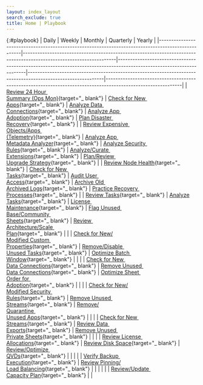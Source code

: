 ```yaml
---
layout: index_layout
search_exclude: true
title: Home | Playbook
---
```


{:#playbook}
| Daily                                                                                             | Weekly                                                                                                             | Monthly                                                                                                              | Quarterly                                                                                                   | Yearly                                                                                                      |
|---------------------------------------------------------------------------------------------------|--------------------------------------------------------------------------------------------------------------------|----------------------------------------------------------------------------------------------------------------------|-------------------------------------------------------------------------------------------------------------|-------------------------------------------------------------------------------------------------------------|
| [Review 24 Hour&nbsp;<br>Summary (Ops Mon)](docs/system_spot_check/24_hour_summary.md){target="_ blank"}             | [Check for New&nbsp;<br>Apps](docs/asset_management/apps/check_new_apps.md){target="_ blank"}                                         |   [Analyze Data&nbsp;<br>Connections](docs/asset_management/data_connections/analyze_data_connections.md){target="_ blank"}   | [Analyze App&nbsp;<br>Adoption](docs/asset_management/apps/analyze_app_adoption.md){target="_ blank"}                          | [Plan Disaster&nbsp;<br>Recovery](docs/system_planning/plan_disaster_recovery.md){target="_ blank"}                            |
| [Review Expensive&nbsp;<br>Objects/Apps&nbsp;<br>(Telemetry)](docs/system_spot_check/telemetry.md){target="_ blank"} | [Analyze App&nbsp;<br>Metadata Analyzer](docs/asset_management/apps/analyze_app_metadata_analyzer.md){target="_ blank"}               |   [Analyze Security&nbsp;<br>Rules](docs/asset_management/security_rules/analyze_security_rules.md){target="_ blank"}   | [Analyze/Curate&nbsp;<br>Extensions](docs/asset_management/extensions/analyze_curate_extensions.md){target="_ blank"}                     | [Plan/Review&nbsp;<br>Upgrade Strategy](docs/system_planning/plan_review_upgrade_strategy.md){target="_ blank"}                |
| [Review Node Health](docs/system_spot_check/nodes.md){target="_ blank"}                                              | [Check for New&nbsp;<br>Tasks](docs/asset_management/tasks/new_tasks.md){target="_ blank"}                                            |   [Audit User&nbsp;<br>Access](docs/audit/audit_user_access.md){target="_ blank"}                                       | [Archive Old&nbsp;<br>Archived Logs](docs/backup_and_archiving/archive_old_archived_logs.md){target="_ blank"}                 | [Practice Recovery&nbsp;<br>Processes](docs/system_planning/practice_recovery_processes.md){target="_ blank"}                  |
| [Review Tasks](docs/system_spot_check/tasks.md){target="_ blank"}                                                    | [Analyze Tasks](docs/asset_management/tasks/analyze_tasks.md){target="_ blank"}                                                       |   [License&nbsp;<br>Maintenance](docs/licensing/license_maintenance.md){target="_ blank"}             | [Flag Unused&nbsp;<br>Base/Community&nbsp;<br>Sheets](docs/asset_management/apps/flag_unused_base_community_sheets.md){target="_ blank"} | [Review&nbsp;<br>Architecture/Scale&nbsp;<br>Plan](docs/system_planning/review_architecture_scale_plan.md){target="_ blank"}   |
|                                                                                                   | [Check for New/<br>Modified Custom&nbsp;<br>Properties](docs/asset_management/custom_properties/custom_properties.md){target="_ blank"} | [Remove/Disable&nbsp;<br>Unused Tasks](docs/asset_management/tasks/remove_disable_unused_tasks.md){target="_ blank"}                                    | [Optimize Batch&nbsp;<br>Window](docs/system_planning/optimize_batch_window.md){target="_ blank"}                              |                                                                                                             |
|                                                                                                   | [Check for New&nbsp;<br>Data Connections](docs/asset_management/data_connections/check_new_data_connections.md){target="_ blank"}     |   [Remove Unused&nbsp;<br>Data Connections](docs/asset_management/data_connections/remove_unused_data_connections.md){target="_ blank"}                     | [Optimize Sheet&nbsp;<br>Order for&nbsp;<br>Adoption](docs/asset_management/apps/optimize_sheet_order_for_adoption.md){target="_ blank"}       |                                                                                                             |
|                                                                                                   | [Check for New/<br>Modified Security&nbsp;<br>Rules](docs/asset_management/security_rules/check_security_rules.md){target="_ blank"}  |   [Remove Unused&nbsp;<br>Streams](docs/asset_management/streams/remove_unused_streams.md){target="_ blank"}                                                | [Remove/<br>Quarantine&nbsp;<br>Unused Apps](docs/asset_management/apps/remove_quarantine_unused_apps.md){target="_ blank"} 	|                                                                                                             |
|                                                                                                   | [Check for New&nbsp;<br>Streams](docs/asset_management/streams/check_new_streams.md){target="_ blank"}                                |   [Review Data&nbsp;<br>Exports](docs/audit/review_data_exports.md){target="_ blank"}                                                     | [Remove Unused&nbsp;<br>Private Sheets](docs/asset_management/apps/remove_unused_private_sheets.md){target="_ blank"}    	 |                                                                                                             |
|                                                                                                   | [Review License&nbsp;<br>Allocations](docs/licensing/review_license_allocations.md){target="_ blank"} 		                         |   [Review Disk Space](docs/system_planning/review_disk_space.md){target="_ blank"}                                                        | [Review/Optimize&nbsp;<br>QVDs](docs/asset_management/qvds/review_optimize_qvds.md){target="_ blank"}     					        |                                                                                                             |
|                                                                                                   |                                                                                                                    |   [Verify Backup&nbsp;<br>Execution](docs/backup_and_archiving/verify_backup_execution.md){target="_ blank"}                                                                                                                                           | [Review Pinning/<br>Load Balancing](docs/asset_management/apps/review_pinning_load_balancing.md){target="_ blank"}             |                                                                                                             |
|                                                                                                   |                                                                                                                    |                                                                                                                      | [Review/Update&nbsp;<br>Capacity Plan](docs/system_planning/review_update_capacity_plan.md){target="_ blank"}               	|                                                                                                             |
        
